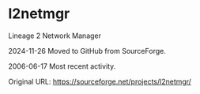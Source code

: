 # l2netmgr
Lineage 2 Network Manager

2024-11-26
Moved to GitHub from SourceForge. 

2006-06-17
Most recent activity.

Original URL: https://sourceforge.net/projects/l2netmgr/
